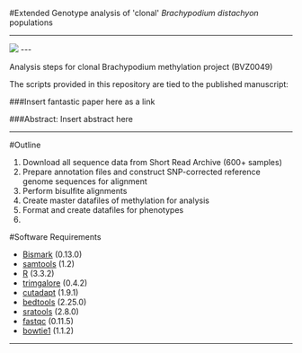 #Extended Genotype analysis of 'clonal' _Brachypodium distachyon_ populations

---
<img src='https://borevitzlab.anu.edu.au/wp-content/uploads/2017/03/chamber1.jpg'>
---

Analysis steps for clonal Brachypodium methylation project (BVZ0049)

The scripts provided in this repository are tied to the published manuscript:

###Insert fantastic paper here as a link

###Abstract:
Insert abstract here

---

#Outline

1. Download all sequence data from Short Read Archive (600+ samples)
2. Prepare annotation files and construct SNP-corrected reference genome sequences for alignment
3. Perform bisulfite alignments
4. Create master datafiles of methylation for analysis
5. Format and create datafiles for phenotypes
6. 

#Software Requirements

- [Bismark](https://github.com/FelixKrueger/Bismark) (0.13.0)
- [samtools](https://github.com/samtools/samtools) (1.2)
- [R](https://www.r-project.org/) (3.3.2)
- [trimgalore](https://github.com/FelixKrueger/TrimGalore) (0.4.2)
- [cutadapt](https://github.com/marcelm/cutadapt) (1.9.1)
- [bedtools](https://github.com/arq5x/bedtools2) (2.25.0)
- [sratools](https://github.com/ncbi/sra-tools) (2.8.0)
- [fastqc](http://www.bioinformatics.babraham.ac.uk/projects/fastqc/) (0.11.5)
- [bowtie1](https://github.com/BenLangmead/bowtie) (1.1.2)




---

